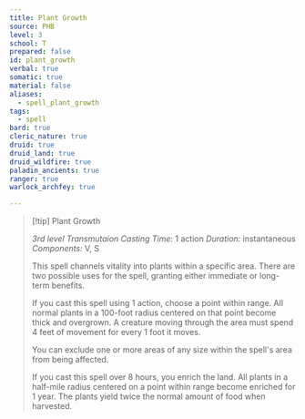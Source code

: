 ```yaml
---
title: Plant Growth
source: PHB
level: 3
school: T
prepared: false
id: plant_growth
verbal: true
somatic: true
material: false
aliases:
  - spell_plant_growth
tags:
  - spell
bard: true
cleric_nature: true
druid: true
druid_land: true
druid_wildfire: true
paladin_ancients: true
ranger: true
warlock_archfey: true

---
```

>[!tip] Plant Growth
>
> *3rd level Transmutaion*
> *Casting Time:* 1 action
> *Duration:* instantaneous
> *Components:* V, S
>
>This spell channels vitality into plants within a specific area. There are two possible uses for the spell, granting either immediate or long-term benefits.
>
>If you cast this spell using 1 action, choose a point within range. All normal plants in a 100-foot radius centered on that point become thick and overgrown. A creature moving through the area must spend 4 feet of movement for every 1 foot it moves.
>
>You can exclude one or more areas of any size within the spell's area from being affected.
>
>If you cast this spell over 8 hours, you enrich the land. All plants in a half-mile radius centered on a point within range become enriched for 1 year. The plants yield twice the normal amount of food when harvested.
>

